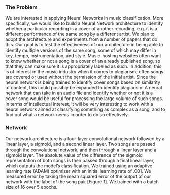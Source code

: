 ### The Problem

We are interested in applying Neural Networks in music classification. More specifically, we would like to build a Neural Network architecture to identify whether a particular recording is a cover of another recording, e.g. it is a different performance of the same song by a different artist. We plan to adopt the architecture and experiments from a number of papers that do this. Our goal is to test the effectiveness of our architecture in being able to identify multiple versions of the same song, some of which may differ in key, tempo, instrumentation, and style.
  Music-hosting websites often want to know whether or not a song is a cover of an already published song, so that they can make sure it is appropriately labeled as such. In addition, this
is of interest in the music industry when it comes to plagiarism; often songs are covered or used without the permission of the initial artist. Since the neural network is being trained to identify cover songs based on similarity of content, this could possibly be expanded to identify plagiarism. A neural network that can take in an audio file and identify whether or not it is a cover song would be useful for processing the large volume of such songs. In terms of intellectual interest, it will be very interesting to work with a neural network aimed at classifying something as complex as a song, and to find out what a network needs in order to do so effectively.

### Network

Our network architecture is a four-layer convolutional network followed by a linear layer, a sigmoid, and a second linear layer. Two songs are passed through the convolutional network, and then through a linear layer and a sigmoid layer. The absolute value of the difference of the sigmoid representation of both songs is then passed through a final linear layer, which outputs the model’s classification.
  We trained using an adaptive learning rate (ADAM) optimizer with an initial learning rate of .001. We measured error by taking the mean squared error of the output of our network with the label of the song pair [Figure 1]. We trained with a batch size of 16 over 5 epochs. 
